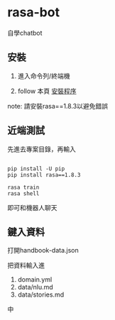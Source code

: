# rasa-bot
 自學chatbot

## 安裝


1. 進入命令列/終端機

2. follow 本頁 [安裝程序](https://rasa.com/docs/rasa/user-guide/installation/#installation-guide)

note: 請安裝rasa==1.8.3以避免錯誤


## 近端測試

先進去專案目錄，再輸入


```

pip install -U pip
pip install rasa==1.8.3

rasa train
rasa shell
```

即可和機器人聊天

## 鍵入資料

打開handbook-data.json

把資料輸入進

1. domain.yml
2. data/nlu.md
3. data/stories.md

中